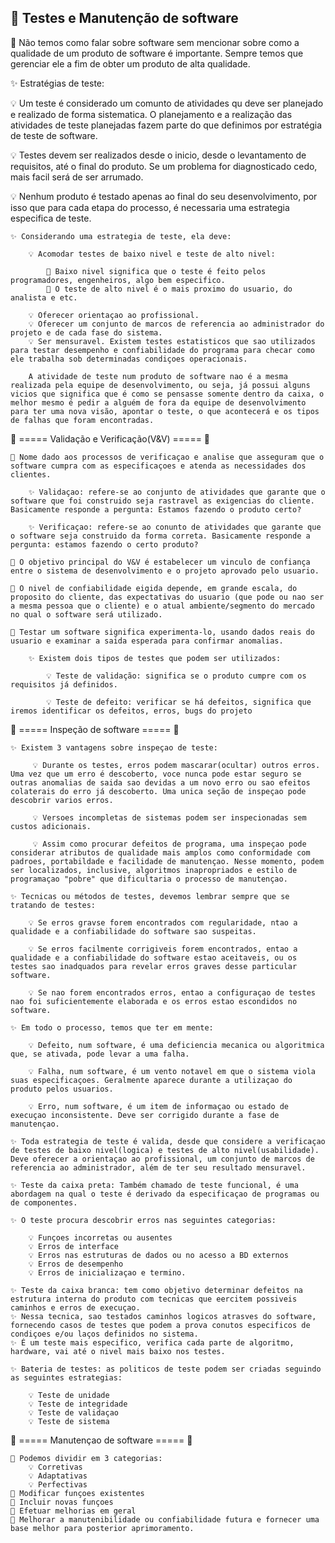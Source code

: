 ## 🌸 Testes e Manutenção de software

🎈 Não temos como falar sobre software sem mencionar sobre como a qualidade de um produto de software é importante. Sempre temos que gerenciar ele a fim de obter um produto de alta qualidade.

✨ Estratégias de teste:

💡 Um teste é considerado um comunto de atividades qu deve ser planejado e realizado de forma sistematica. O planejamento e a realização das atividades de teste planejadas fazem parte do que definimos por estratégia de teste de software.

💡 Testes devem ser realizados desde o inicio, desde o levantamento de requisitos, até o final do produto. Se um problema for diagnosticado cedo, mais facil será de ser arrumado.

💡 Nenhum produto é testado apenas ao final do seu desenvolvimento, por isso que para cada etapa do processo, é necessaria uma estrategia especifica de teste.

    ✨ Considerando uma estrategia de teste, ela deve:

        💡 Acomodar testes de baixo nivel e teste de alto nivel:

            🍰 Baixo nivel significa que o teste é feito pelos programadores, engenheiros, algo bem especifico.
            🍰 O teste de alto nivel é o mais proximo do usuario, do analista e etc.

        💡 Oferecer orientaçao ao profissional.
        💡 Oferecer um conjunto de marcos de referencia ao administrador do projeto e de cada fase do sistema.
        💡 Ser mensuravel. Existem testes estatisticos que sao utilizados para testar desempenho e confiabilidade do programa para checar como ele trabalha sob determinadas condiçoes operacionais.

        A atividade de teste num produto de software nao é a mesma realizada pela equipe de desenvolvimento, ou seja, já possui alguns vicios que significa que é como se pensasse somente dentro da caixa, o melhor mesmo é pedir a alguém de fora da equipe de desenvolvimento para ter uma nova visão, apontar o teste, o que acontecerá e os tipos de falhas que foram encontradas.

🌸 ===== Validação e Verificação(V&V) ===== 🌸

    🎈 Nome dado aos processos de verificaçao e analise que asseguram que o software cumpra com as especificaçoes e atenda as necessidades dos clientes.

        ✨ Validaçao: refere-se ao conjunto de atividades que garante que o software que foi construido seja rastravel as exigencias do cliente. Basicamente responde a pergunta: Estamos fazendo o produto certo?

        ✨ Verificaçao: refere-se ao conunto de atividades que garante que o software seja construido da forma correta. Basicamente responde a pergunta: estamos fazendo o certo produto?

    🎈 O objetivo principal do V&V é estabelecer um vinculo de confiança entre o sistema de desenvolvimento e o projeto aprovado pelo usuario.

    🎈 O nivel de confiabilidade eigida depende, em grande escala, do proposito do cliente, das expectativas do usuario (que pode ou nao ser a mesma pessoa que o cliente) e o atual ambiente/segmento do mercado no qual o software será utilizado.

    🎈 Testar um software significa experimenta-lo, usando dados reais do usuario e examinar a saida esperada para confirmar anomalias.

        ✨ Existem dois tipos de testes que podem ser utilizados:

            💡 Teste de validação: significa se o produto cumpre com os requisitos já definidos.

            💡 Teste de defeito: verificar se há defeitos, significa que iremos identificar os defeitos, erros, bugs do projeto

🌸 ===== Inspeção de software ===== 🌸

    ✨ Existem 3 vantagens sobre inspeçao de teste:

         💡 Durante os testes, erros podem mascarar(ocultar) outros erros. Uma vez que um erro é descoberto, voce nunca pode estar seguro se outras anomalias de saida sao devidas a um novo erro ou sao efeitos colaterais do erro já descoberto. Uma unica seção de inspeçao pode descobrir varios erros.

         💡 Versoes incompletas de sistemas podem ser inspecionadas sem custos adicionais.

         💡 Assim como procurar defeitos de programa, uma inspeçao pode considerar atributos de qualidade mais amplos como conformidade com padroes, portabildade e facilidade de manutençao. Nesse momento, podem ser localizados, inclusive, algoritmos inapropriados e estilo de programaçao "pobre" que dificultaria o processo de manutençao.

    ✨ Tecnicas ou métodos de testes, devemos lembrar sempre que se tratando de testes:

        💡 Se erros gravse forem encontrados com regularidade, ntao a qualidade e a confiabilidade do software sao suspeitas.

        💡 Se erros facilmente corrigiveis forem encontrados, entao a qualidade e a confiabilidade do software estao aceitaveis, ou os testes sao inadquados para revelar erros graves desse particular software.

        💡 Se nao forem encontrados erros, entao a configuraçao de testes nao foi suficientemente elaborada e os erros estao escondidos no software.

    ✨ Em todo o processo, temos que ter em mente:

        💡 Defeito, num software, é uma deficiencia mecanica ou algoritmica que, se ativada, pode levar a uma falha.

        💡 Falha, num software, é um vento notavel em que o sistema viola suas especificaçoes. Geralmente aparece durante a utilizaçao do produto pelos usuarios.

        💡 Erro, num software, é um item de informaçao ou estado de execuçao inconsistente. Deve ser corrigido durante a fase de manutençao.

    ✨ Toda estrategia de teste é valida, desde que considere a verificaçao de testes de baixo nivel(logica) e testes de alto nivel(usabilidade). Deve oferecer a orientaçao ao profissional, um conjunto de marcos de referencia ao administrador, além de ter seu resultado mensuravel.

    ✨ Teste da caixa preta: Também chamado de teste funcional, é uma abordagem na qual o teste é derivado da especificaçao de programas ou de componentes.

    ✨ O teste procura descobrir erros nas seguintes categorias:

        💡 Funçoes incorretas ou ausentes
        💡 Erros de interface
        💡 Erros nas estruturas de dados ou no acesso a BD externos
        💡 Erros de desempenho
        💡 Erros de inicializaçao e termino.

    ✨ Teste da caixa branca: tem como objetivo determinar defeitos na estrutura interna do produto com tecnicas que eercitem possiveis caminhos e erros de execuçao.
    ✨ Nessa tecnica, sao testados caminhos logicos atrasves do software, fornecendo casos de testes que podem a prova conutos especificos de condiçoes e/ou laços definidos no sistema.
    ✨ É um teste mais especifico, verifica cada parte de algoritmo, hardware, vai até o nivel mais baixo nos testes.

    ✨ Bateria de testes: as politicos de teste podem ser criadas seguindo as seguintes estrategias:

        💡 Teste de unidade
        💡 Teste de integridade
        💡 Teste de validaçao
        💡 Teste de sistema

🌸 ===== Manutençao de software ===== 🌸

    🎈 Podemos dividir em 3 categorias:
        💡 Corretivas
        💡 Adaptativas
        💡 Perfectivas
    🎈 Modificar funçoes existentes
    🎈 Incluir novas funçoes
    🎈 Efetuar melhorias em geral
    🎈 Melhorar a manutenibilidade ou confiabilidade futura e fornecer uma base melhor para posterior aprimoramento.
